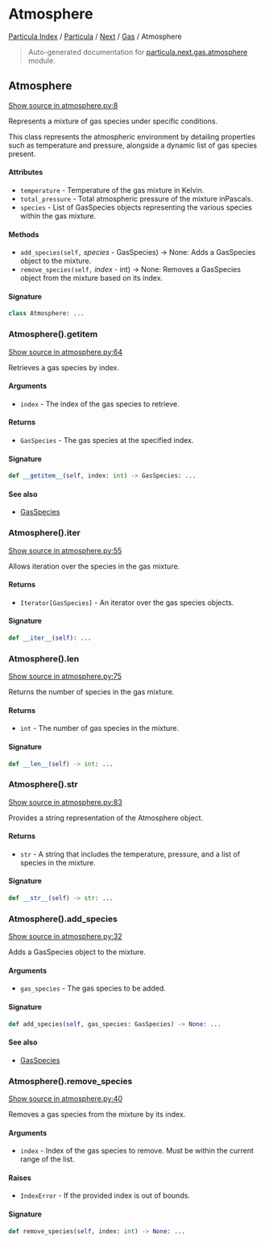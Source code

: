 # Atmosphere

[Particula Index](../../../README.md#particula-index) / [Particula](../../index.md#particula) / [Next](../index.md#next) / [Gas](./index.md#gas) / Atmosphere

> Auto-generated documentation for [particula.next.gas.atmosphere](https://github.com/uncscode/particula/blob/main/particula/next/gas/atmosphere.py) module.

## Atmosphere

[Show source in atmosphere.py:8](https://github.com/uncscode/particula/blob/main/particula/next/gas/atmosphere.py#L8)

Represents a mixture of gas species under specific conditions.

This class represents the atmospheric environment by detailing properties
such as temperature and pressure, alongside a dynamic list of gas species
present.

#### Attributes

- `temperature` - Temperature of the gas mixture in Kelvin.
- `total_pressure` - Total atmospheric pressure of the mixture inPascals.
- `species` - List of GasSpecies objects representing the
    various species within the gas mixture.

#### Methods

- `add_species(self,` *species* - GasSpecies) -> None:
    Adds a GasSpecies object to the mixture.
- `remove_species(self,` *index* - int) -> None:
    Removes a GasSpecies object from the mixture based on its index.

#### Signature

```python
class Atmosphere: ...
```

### Atmosphere().__getitem__

[Show source in atmosphere.py:64](https://github.com/uncscode/particula/blob/main/particula/next/gas/atmosphere.py#L64)

Retrieves a gas species by index.

#### Arguments

- `index` - The index of the gas species to retrieve.

#### Returns

- `GasSpecies` - The gas species at the specified index.

#### Signature

```python
def __getitem__(self, index: int) -> GasSpecies: ...
```

#### See also

- [GasSpecies](./species.md#gasspecies)

### Atmosphere().__iter__

[Show source in atmosphere.py:55](https://github.com/uncscode/particula/blob/main/particula/next/gas/atmosphere.py#L55)

Allows iteration over the species in the gas mixture.

#### Returns

- `Iterator[GasSpecies]` - An iterator over the gas species objects.

#### Signature

```python
def __iter__(self): ...
```

### Atmosphere().__len__

[Show source in atmosphere.py:75](https://github.com/uncscode/particula/blob/main/particula/next/gas/atmosphere.py#L75)

Returns the number of species in the gas mixture.

#### Returns

- `int` - The number of gas species in the mixture.

#### Signature

```python
def __len__(self) -> int: ...
```

### Atmosphere().__str__

[Show source in atmosphere.py:83](https://github.com/uncscode/particula/blob/main/particula/next/gas/atmosphere.py#L83)

Provides a string representation of the Atmosphere object.

#### Returns

- `str` - A string that includes the temperature, pressure, and a
    list of species in the mixture.

#### Signature

```python
def __str__(self) -> str: ...
```

### Atmosphere().add_species

[Show source in atmosphere.py:32](https://github.com/uncscode/particula/blob/main/particula/next/gas/atmosphere.py#L32)

Adds a GasSpecies object to the mixture.

#### Arguments

- `gas_species` - The gas species to be added.

#### Signature

```python
def add_species(self, gas_species: GasSpecies) -> None: ...
```

#### See also

- [GasSpecies](./species.md#gasspecies)

### Atmosphere().remove_species

[Show source in atmosphere.py:40](https://github.com/uncscode/particula/blob/main/particula/next/gas/atmosphere.py#L40)

Removes a gas species from the mixture by its index.

#### Arguments

- `index` - Index of the gas species to remove. Must be within
            the current range of the list.

#### Raises

- `IndexError` - If the provided index is out of bounds.

#### Signature

```python
def remove_species(self, index: int) -> None: ...
```
